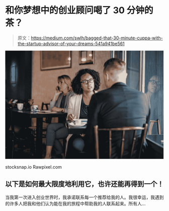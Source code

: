 # 和你梦想中的创业顾问喝了 30 分钟的茶？

> 原文：<https://medium.com/swlh/bagged-that-30-minute-cuppa-with-the-startup-advisor-of-your-dreams-541a941be561>

![](img/1b47aa1abb8d00f22c1fff933c5c5606.png)

stocksnap.io Rawpixel.com

## 以下是如何最大限度地利用它，也许还能再得到一个！

当我第一次进入创业世界时，我承诺联系每一个推荐给我的人。我很幸运，我遇到的许多人把我和他们认为能在我的旅程中帮助我的人联系起来。所有人…
